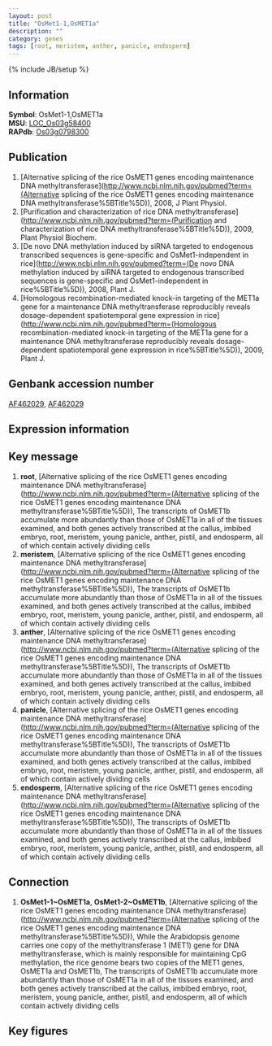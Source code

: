 ```yaml
---
layout: post
title: "OsMet1-1,OsMET1a"
description: ""
category: genes
tags: [root, meristem, anther, panicle, endosperm]
---
```

{% include JB/setup %}

## Information
__Symbol__: OsMet1-1,OsMET1a  
__MSU__: [LOC_Os03g58400](http://rice.plantbiology.msu.edu/cgi-bin/ORF_infopage.cgi?orf=LOC_Os03g58400)  
__RAPdb__: [Os03g0798300](http://rapdb.dna.affrc.go.jp/viewer/gbrowse_details/irgsp1?name=Os03g0798300)  

## Publication
1. [Alternative splicing of the rice OsMET1 genes encoding maintenance DNA methyltransferase](http://www.ncbi.nlm.nih.gov/pubmed?term=(Alternative splicing of the rice OsMET1 genes encoding maintenance DNA methyltransferase%5BTitle%5D)), 2008, J Plant Physiol.
2. [Purification and characterization of rice DNA methyltransferase](http://www.ncbi.nlm.nih.gov/pubmed?term=(Purification and characterization of rice DNA methyltransferase%5BTitle%5D)), 2009, Plant Physiol Biochem.
3. [De novo DNA methylation induced by siRNA targeted to endogenous transcribed sequences is gene-specific and OsMet1-independent in rice](http://www.ncbi.nlm.nih.gov/pubmed?term=(De novo DNA methylation induced by siRNA targeted to endogenous transcribed sequences is gene-specific and OsMet1-independent in rice%5BTitle%5D)), 2008, Plant J.
4. [Homologous recombination-mediated knock-in targeting of the MET1a gene for a maintenance DNA methyltransferase reproducibly reveals dosage-dependent spatiotemporal gene expression in rice](http://www.ncbi.nlm.nih.gov/pubmed?term=(Homologous recombination-mediated knock-in targeting of the MET1a gene for a maintenance DNA methyltransferase reproducibly reveals dosage-dependent spatiotemporal gene expression in rice%5BTitle%5D)), 2009, Plant J.

## Genbank accession number
[AF462029](http://www.ncbi.nlm.nih.gov/nuccore/AF462029), [AF462029](http://www.ncbi.nlm.nih.gov/nuccore/AF462029)

## Expression information

## Key message
1. __root__, [Alternative splicing of the rice OsMET1 genes encoding maintenance DNA methyltransferase](http://www.ncbi.nlm.nih.gov/pubmed?term=(Alternative splicing of the rice OsMET1 genes encoding maintenance DNA methyltransferase%5BTitle%5D)),  The transcripts of OsMET1b accumulate more abundantly than those of OsMET1a in all of the tissues examined, and both genes actively transcribed at the callus, imbibed embryo, root, meristem, young panicle, anther, pistil, and endosperm, all of which contain actively dividing cells
2. __meristem__, [Alternative splicing of the rice OsMET1 genes encoding maintenance DNA methyltransferase](http://www.ncbi.nlm.nih.gov/pubmed?term=(Alternative splicing of the rice OsMET1 genes encoding maintenance DNA methyltransferase%5BTitle%5D)),  The transcripts of OsMET1b accumulate more abundantly than those of OsMET1a in all of the tissues examined, and both genes actively transcribed at the callus, imbibed embryo, root, meristem, young panicle, anther, pistil, and endosperm, all of which contain actively dividing cells
3. __anther__, [Alternative splicing of the rice OsMET1 genes encoding maintenance DNA methyltransferase](http://www.ncbi.nlm.nih.gov/pubmed?term=(Alternative splicing of the rice OsMET1 genes encoding maintenance DNA methyltransferase%5BTitle%5D)),  The transcripts of OsMET1b accumulate more abundantly than those of OsMET1a in all of the tissues examined, and both genes actively transcribed at the callus, imbibed embryo, root, meristem, young panicle, anther, pistil, and endosperm, all of which contain actively dividing cells
4. __panicle__, [Alternative splicing of the rice OsMET1 genes encoding maintenance DNA methyltransferase](http://www.ncbi.nlm.nih.gov/pubmed?term=(Alternative splicing of the rice OsMET1 genes encoding maintenance DNA methyltransferase%5BTitle%5D)),  The transcripts of OsMET1b accumulate more abundantly than those of OsMET1a in all of the tissues examined, and both genes actively transcribed at the callus, imbibed embryo, root, meristem, young panicle, anther, pistil, and endosperm, all of which contain actively dividing cells
5. __endosperm__, [Alternative splicing of the rice OsMET1 genes encoding maintenance DNA methyltransferase](http://www.ncbi.nlm.nih.gov/pubmed?term=(Alternative splicing of the rice OsMET1 genes encoding maintenance DNA methyltransferase%5BTitle%5D)),  The transcripts of OsMET1b accumulate more abundantly than those of OsMET1a in all of the tissues examined, and both genes actively transcribed at the callus, imbibed embryo, root, meristem, young panicle, anther, pistil, and endosperm, all of which contain actively dividing cells

## Connection
1. __OsMet1-1~OsMET1a__, __OsMet1-2~OsMET1b__, [Alternative splicing of the rice OsMET1 genes encoding maintenance DNA methyltransferase](http://www.ncbi.nlm.nih.gov/pubmed?term=(Alternative splicing of the rice OsMET1 genes encoding maintenance DNA methyltransferase%5BTitle%5D)), While the Arabidopsis genome carries one copy of the methyltransferase 1 (MET1) gene for DNA methyltransferase, which is mainly responsible for maintaining CpG methylation, the rice genome bears two copies of the MET1 genes, OsMET1a and OsMET1b, The transcripts of OsMET1b accumulate more abundantly than those of OsMET1a in all of the tissues examined, and both genes actively transcribed at the callus, imbibed embryo, root, meristem, young panicle, anther, pistil, and endosperm, all of which contain actively dividing cells

## Key figures



